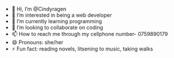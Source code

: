 - 👋 Hi, I’m @Cindyragen
- 👀 I’m interested in being a web developer
- 🌱 I’m currently learning programming
- 💞️ I’m looking to collaborate on coding
- 📫 How to reach me through my cellphone number- 0759890179
- 😄 Pronouns: she/her
- ⚡ Fun fact: reading novels, litsening to music, taking walks

<!---
Cindyragen/Cindyragen is a ✨ special ✨ repository because its `README.md` (this file) appears on your GitHub profile.
You can click the Preview link to take a look at your changes.
--->
